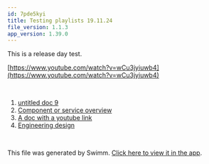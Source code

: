```yaml
---
id: 7pde5kyi
title: Testing playlists 19.11.24
file_version: 1.1.3
app_version: 1.39.0
---
```


<!-- Intro - Do not remove this comment -->
This is a release day test.

[https://www.youtube.com/watch?v=wCu3jyiuwb4](https://www.youtube.com/watch?v=wCu3jyiuwb4)

<br/>

<!-- Steps - Do not remove this comment -->
1. [untitled doc 9](untitled-doc-9.96cedzkf.sw.md)
2. [Component or service overview](component-or-service-overview.awh8b3fr.sw.md)
3. [A doc with a youtube link](a-doc-with-a-youtube-link.5gq83ba4.sw.md)
4. [Engineering design](engineering-design.jf962xy7.sw.md)


<br/>

This file was generated by Swimm. [Click here to view it in the app](https://staging.swimm.cloud/repos/Z2l0aHViJTNBJTNBc21hcnQtbWlycm9yJTNBJTNBSWRpdFllZ2VyU3dpbW0=/playlists/7pde5kyi).
